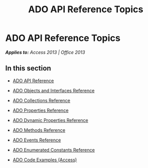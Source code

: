 ﻿---
title: ADO API Reference Topics
TOCTitle: ADO API reference
ms:assetid: c6191aa9-d8e9-4764-acb0-ae56ca759a8b
ms:mtpsurl: https://msdn.microsoft.com/en-us/library/JJ249967(v=office.15)
ms:contentKeyID: 48547622
ms.date: 09/18/2015
mtps_version: v=office.15
---

# ADO API Reference Topics


_**Applies to:** Access 2013 | Office 2013_

## In this section

  - [ADO API Reference](ado-api-reference.md)

  - [ADO Objects and Interfaces Reference](ado-objects-and-interfaces-reference.md)

  - [ADO Collections Reference](ado-collections-reference.md)

  - [ADO Properties Reference](ado-properties-reference.md)

  - [ADO Dynamic Properties Reference](ado-dynamic-properties-reference.md)

  - [ADO Methods Reference](ado-methods-reference.md)

  - [ADO Events Reference](ado-events-reference.md)

  - [ADO Enumerated Constants Reference](ado-enumerated-constants-reference.md)

  - [ADO Code Examples (Access)](ado-code-examples-access.md)

